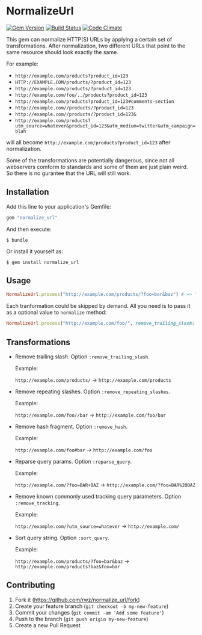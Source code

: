 # NormalizeUrl
[![Gem Version](https://img.shields.io/gem/v/normalize_url.svg)](https://rubygems.org/gems/normalize_url)
[![Build Status](https://img.shields.io/travis/rwz/normalize_url.svg)](http://travis-ci.org/rwz/normalize_url)
[![Code Climate](https://img.shields.io/codeclimate/github/rwz/normalize_url.svg)](https://codeclimate.com/github/rwz/normalize_url)

This gem can normalize HTTP(S) URLs by applying a certain set of
transformations. After normalization, two different URLs that point to the same
resource should look exactly the same.

For example:

- `http://example.com/products?product_id=123`
- `HTTP://EXAMPLE.COM/products/?product_id=123`
- `http://example.com/products/?product_id=123`
- `http://example.com/foo/../products?product_id=123`
- `http://example.com/products?product_id=123#comments-section`
- `http://example.com//products/?product_id=123`
- `http://example.com//products/?product_id=123&`
- `http://example.com/products?utm_source=whatever&product_id=123&utm_medium=twitter&utm_campaign=blah`

will all become `http://example.com/products?product_id=123` after normalization.

Some of the transformations are potentially dangerous, since not all webservers
comform to standards and some of them are just plain weird. So there is no
gurantee that the URL will still work.

## Installation

Add this line to your application's Gemfile:

```ruby
gem "normalize_url"
```

And then execute:

    $ bundle

Or install it yourself as:

    $ gem install normalize_url

## Usage

```ruby
NormalizeUrl.process("http://example.com/products/?foo=bar&baz") # => "http://example.com/products?baz&foo=bar"
```

Each tranformation could be skipped by demand. All you need is to pass it as a
optional value to `normalize` method:

```ruby
NormalizeUrl.process("http://example.com/foo/", remove_trailing_slash: false) # => "http://example.com/foo/"
```

## Transformations

- Remove trailing slash. Option `:remove_trailing_slash`.

    Example:

    `http://example.com/products/` -> `http://example.com/products`

- Remove repeating slashes. Option `:remove_repeating_slashes`.

    Example:

    `http://example.com/foo//bar` -> `http://example.com/foo/bar`

- Remove hash fragment. Option `:remove_hash`.

    Example:

    `http://example.com/foo#bar` -> `http://example.com/foo`

- Reparse query params. Option `:reparse_query`.

    Example:

    `http://example.com/?foo=BAR+BAZ` -> `http://example.com/?foo=BAR%20BAZ`

- Remove known commonly used tracking query parameters. Option `:remove_tracking`.

    Example:

    `http://example.com/?utm_source=whatever` -> `http://example.com/`

- Sort query string. Option `:sort_query`.

    Example:

    `http://example.com/products/?foo=bar&baz` -> `http://example.com/products?baz&foo=bar`

## Contributing

1. Fork it (https://github.com/rwz/normalize_url/fork)
2. Create your feature branch (`git checkout -b my-new-feature`)
3. Commit your changes (`git commit -am 'Add some feature'`)
4. Push to the branch (`git push origin my-new-feature`)
5. Create a new Pull Request
